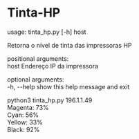 # Tinta-HP
usage: tinta_hp.py [-h] host  

Retorna o nível de tinta das impressoras HP  

positional arguments:  
  host        Endereço IP da impressora  

optional arguments:  
  -h, --help  show this help message and exit  
  
python3 tinta_hp.py 196.1.1.49  
Magenta: 73%  
Cyan: 56%  
Yellow: 33%  
Black: 92%  
